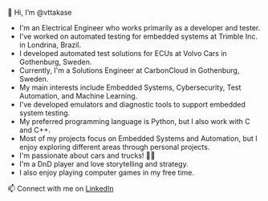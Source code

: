 👋 Hi, I’m @vttakase

- I'm an Electrical Engineer who works primarily as a developer and tester.
- I've worked on automated testing for embedded systems at Trimble Inc. in Londrina, Brazil.
- I developed automated test solutions for ECUs at Volvo Cars in Gothenburg, Sweden.
- Currently, I'm a Solutions Engineer at CarbonCloud in Gothenburg, Sweden.
- My main interests include Embedded Systems, Cybersecurity, Test Automation, and Machine Learning.
- I've developed emulators and diagnostic tools to support embedded system testing.
- My preferred programming language is Python, but I also work with C and C++.
- Most of my projects focus on Embedded Systems and Automation, but I enjoy exploring different areas through personal projects.
- I'm passionate about cars and trucks! 🚗🚛
- I'm a DnD player and love storytelling and strategy.
- I also enjoy playing computer games in my free time.

📫 Connect with me on [LinkedIn](https://www.linkedin.com/in/takeotakase/)
